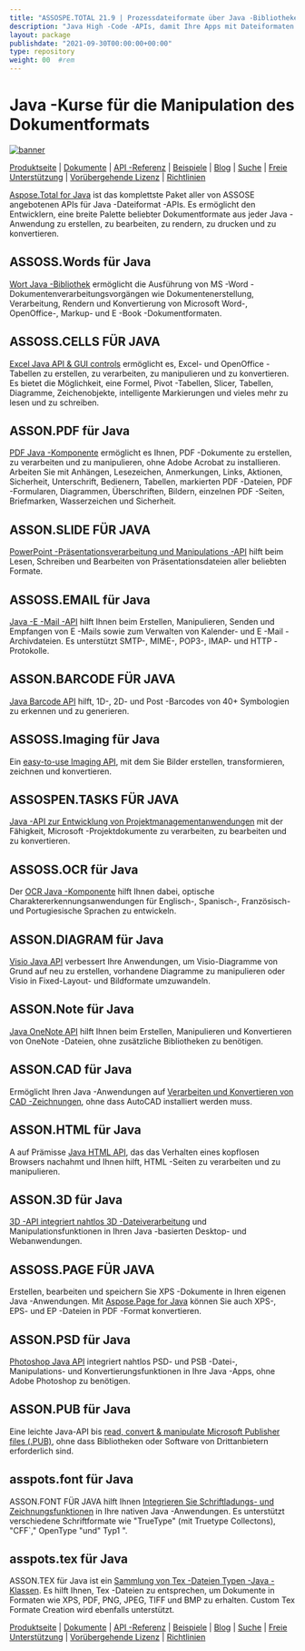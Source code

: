 ```yaml
---
title: "ASSOSPE.TOTAL 21.9 | Prozessdateiformate über Java -Bibliotheken" 
description: "Java High -Code -APIs, damit Ihre Apps mit Dateiformaten von Microsoft Word, Excel, PowerPoint, Outlook, OneNote, 3D, CAD, PDF, GIS, E -Mail, HTML usw. arbeiten können." 
layout: package
publishdate: "2021-09-30T00:00:00+00:00"
type: repository
weight: 00	#rem
---
```


# Java -Kurse für die Manipulation des Dokumentformats
[![banner](../aspose_total-for-java-banner.png)](./)

[Produktseite](https://products.aspose.com/total/java/) | [Dokumente](https://docs.aspose.com/total/java/) | [API -Referenz](https://apireference.aspose.com/) | [Beispiele](http://aspose.github.io) | [Blog](https://blog.aspose.com/category/total/) | [Suche](https://search.aspose.com/) | [Freie Unterstützung](https://forum.aspose.com/) | [Vorübergehende Lizenz](https://purchase.aspose.com/temporary-license) | [Richtlinien](https://purchase.aspose.com/policies)

[Aspose.Total for Java](https://docs.aspose.com/total/java/) ist das komplettste Paket aller von ASSOSE angebotenen APIs für Java -Dateiformat -APIs. Es ermöglicht den Entwicklern, eine breite Palette beliebter Dokumentformate aus jeder Java -Anwendung zu erstellen, zu bearbeiten, zu rendern, zu drucken und zu konvertieren.

## ASSOSS.Words für Java

[Wort Java -Bibliothek](https://products.aspose.com/words/java/) ermöglicht die Ausführung von MS -Word -Dokumentenverarbeitungsvorgängen wie Dokumentenerstellung, Verarbeitung, Rendern und Konvertierung von Microsoft Word-, OpenOffice-, Markup- und E -Book -Dokumentformaten.

## ASSOSS.CELLS FÜR JAVA

[Excel Java API & GUI controls](https://products.aspose.com/cells/java/) ermöglicht es, Excel- und OpenOffice -Tabellen zu erstellen, zu verarbeiten, zu manipulieren und zu konvertieren. Es bietet die Möglichkeit, eine Formel, Pivot -Tabellen, Slicer, Tabellen, Diagramme, Zeichenobjekte, intelligente Markierungen und vieles mehr zu lesen und zu schreiben.

## ASSON.PDF für Java

[PDF Java -Komponente](https://products.aspose.com/pdf/java/) ermöglicht es Ihnen, PDF -Dokumente zu erstellen, zu verarbeiten und zu manipulieren, ohne Adobe Acrobat zu installieren. Arbeiten Sie mit Anhängen, Lesezeichen, Anmerkungen, Links, Aktionen, Sicherheit, Unterschrift, Bedienern, Tabellen, markierten PDF -Dateien, PDF -Formularen, Diagrammen, Überschriften, Bildern, einzelnen PDF -Seiten, Briefmarken, Wasserzeichen und Sicherheit.

## ASSON.SLIDE FÜR JAVA

[PowerPoint -Präsentationsverarbeitung und Manipulations -API](https://products.aspose.com/slides/java/) hilft beim Lesen, Schreiben und Bearbeiten von Präsentationsdateien aller beliebten Formate.

## ASSOSS.EMAIL für Java

[Java -E -Mail -API](https://products.aspose.com/email/java/) hilft Ihnen beim Erstellen, Manipulieren, Senden und Empfangen von E -Mails sowie zum Verwalten von Kalender- und E -Mail -Archivdateien. Es unterstützt SMTP-, MIME-, POP3-, IMAP- und HTTP -Protokolle.

## ASSON.BARCODE FÜR JAVA

[Java Barcode API](https://products.aspose.com/barcode/java/) hilft, 1D-, 2D- und Post -Barcodes von 40+ Symbologien zu erkennen und zu generieren.

## ASSOSS.Imaging für Java

Ein [easy-to-use Imaging API](https://products.aspose.com/imaging/java/), mit dem Sie Bilder erstellen, transformieren, zeichnen und konvertieren.

## ASSOSPEN.TASKS FÜR JAVA

[Java -API zur Entwicklung von Projektmanagementanwendungen](https://products.aspose.com/tasks/java/) mit der Fähigkeit, Microsoft -Projektdokumente zu verarbeiten, zu bearbeiten und zu konvertieren.

## ASSOSS.OCR für Java

Der [OCR Java -Komponente](https://products.aspose.com/ocr/java/) hilft Ihnen dabei, optische Charaktererkennungsanwendungen für Englisch-, Spanisch-, Französisch- und Portugiesische Sprachen zu entwickeln.

## ASSON.DIAGRAM für Java

[Visio Java API](https://products.aspose.com/diagram/java/) verbessert Ihre Anwendungen, um Visio-Diagramme von Grund auf neu zu erstellen, vorhandene Diagramme zu manipulieren oder Visio in Fixed-Layout- und Bildformate umzuwandeln.

## ASSON.Note für Java

[Java OneNote API](https://products.aspose.com/note/java/) hilft Ihnen beim Erstellen, Manipulieren und Konvertieren von OneNote -Dateien, ohne zusätzliche Bibliotheken zu benötigen.

## ASSON.CAD für Java

Ermöglicht Ihren Java -Anwendungen auf [Verarbeiten und Konvertieren von CAD -Zeichnungen](https://products.aspose.com/cad/java/), ohne dass AutoCAD installiert werden muss.

## ASSON.HTML für Java

A auf Prämisse [Java HTML API](https://products.aspose.com/html/java/), das das Verhalten eines kopflosen Browsers nachahmt und Ihnen hilft, HTML -Seiten zu verarbeiten und zu manipulieren.

## ASSON.3D für Java

[3D -API integriert nahtlos 3D -Dateiverarbeitung](https://products.aspose.com/3d/java/) und Manipulationsfunktionen in Ihren Java -basierten Desktop- und Webanwendungen.

## ASSOSS.PAGE FÜR JAVA

Erstellen, bearbeiten und speichern Sie XPS -Dokumente in Ihren eigenen Java -Anwendungen. Mit [Aspose.Page for Java](https://products.aspose.com/page/java/) können Sie auch XPS-, EPS- und EP -Dateien in PDF -Format konvertieren.

## ASSON.PSD für Java

[Photoshop Java API](https://products.aspose.com/psd/java/) integriert nahtlos PSD- und PSB -Datei-, Manipulations- und Konvertierungsfunktionen in Ihre Java -Apps, ohne Adobe Photoshop zu benötigen.

## ASSON.PUB für Java

Eine leichte Java-API bis [read, convert & manipulate Microsoft Publisher files (.PUB)](https://products.aspose.com/pub/java/), ohne dass Bibliotheken oder Software von Drittanbietern erforderlich sind.

## asspots.font für Java

ASSON.FONT FÜR JAVA hilft Ihnen [Integrieren Sie Schriftladungs- und Zeichnungsfunktionen](https://products.aspose.com/font/java/) in Ihre nativen Java -Anwendungen. Es unterstützt verschiedene Schriftformate wie "TrueType" (mit Truetype Collectons), "CFF`," OpenType "und" Typ1 ".

## asspots.tex für Java

ASSON.TEX für Java ist ein [Sammlung von Tex -Dateien Typen -Java -Klassen](https://products.aspose.com/tex/java/). Es hilft Ihnen, Tex -Dateien zu entsprechen, um Dokumente in Formaten wie XPS, PDF, PNG, JPEG, TIFF und BMP zu erhalten. Custom Tex Formate Creation wird ebenfalls unterstützt.

[Produktseite](https://products.aspose.com/total/java/) | [Dokumente](https://docs.aspose.com/total/java/) | [API -Referenz](https://apireference.aspose.com/) | [Beispiele](http://aspose.github.io) | [Blog](https://blog.aspose.com/category/total/) | [Suche](https://search.aspose.com/) | [Freie Unterstützung](https://forum.aspose.com/) | [Vorübergehende Lizenz](https://purchase.aspose.com/temporary-license) | [Richtlinien](https://purchase.aspose.com/policies)
